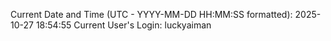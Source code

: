 Current Date and Time (UTC - YYYY-MM-DD HH:MM:SS formatted): 2025-10-27 18:54:55
Current User's Login: luckyaiman

